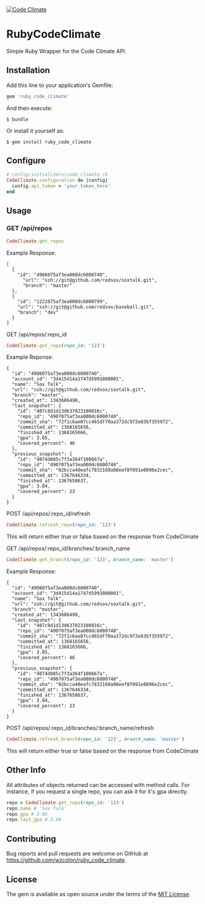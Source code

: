 [![Code Climate](https://codeclimate.com/repos/576d3a30fec988333f004dc3/badges/62e0bde990cd2896cf53/gpa.svg)](https://codeclimate.com/repos/576d3a30fec988333f004dc3/feed)

# RubyCodeClimate

Simple Ruby Wrapper for the Code Climate API.

## Installation

Add this line to your application's Gemfile:

```ruby
gem 'ruby_code_climate'
```

And then execute:

    $ bundle

Or install it yourself as:

    $ gem install ruby_code_climate


## Configure

```ruby
# config/initializers/code_climate.rb
CodeClimate.configuration do |config|
  config.api_token = 'your_token_here'
end
```

## Usage

### GET /api/repos
```ruby
CodeClimate.get_repos
```

Example Response:
```
[
  {
    "id": "4906075af3ea000dc6000740",
      "url": "ssh://git@github.com/redsox/soxtalk.git",
      "branch": "master"
  },
  {
    "id": "1222075af3ea000dc6000799",
    "url": "ssh://git@github.com/redsox/baseball.git",
    "branch": "dev"
  }
]
```

GET /api/repos/:repo_id
```ruby
CodeClimate.get_repo(repo_id: '123')
```

Example Reponse:
```
{
  "id": "4906075af3ea000dc6000740",
  "account_id": "3d415d14a1747d5991000001",
  "name": "Sox Talk",
  "url": "ssh://git@github.com/redsox/soxtalk.git",
  "branch": "master",
  "created_at": 1343686490,
  "last_snapshot": {
    "id": "407c8d1d13d637023100016c",
    "repo_id": "4907075af3ea000dc6000740",
    "commit_sha": "72f1c6ae07cc465df70aa372dc972e835f355972",
    "committed_at": 1368165656,
    "finished_at": 1368165666,
    "gpa": 3.05,
    "covered_percent": 46
  },
  "previous_snapshot": {
    "id": "4074d085c7f3a364f100667a",
    "repo_id": "4907075af3ea000dc6000740",
    "commit_sha": "02bcca40eafc7832160a08eef8f091e0896e2cec",
    "committed_at": 1367646334,
    "finished_at": 1367658637,
    "gpa": 3.04,
    "covered_percent": 23
  }
}
```

POST /api/repos/:repo_id/refresh
```ruby
CodeClimate.refresh_repo(repo_id: '123')
```

This will return either true or false based on the response from CodeClimate


GET /api/repos/:repo_id/branches/:branch_name
```ruby
CodeClimate.get_branch(repo_id: '123', branch_name: 'master')
```

Example Response:
```
{
  "id": "4906075af3ea000dc6000740",
  "account_id": "3d415d14a1747d5991000001",
  "name": "Sox Talk",
  "url": "ssh://git@github.com/redsox/soxtalk.git",
  "branch": "master",
  "created_at": 1343686490,
  "last_snapshot": {
    "id": "407c8d1d13d637023100016c",
    "repo_id": "4907075af3ea000dc6000740",
    "commit_sha": "72f1c6ae07cc465df70aa372dc972e835f355972",
    "committed_at": 1368165656,
    "finished_at": 1368165666,
    "gpa": 3.05,
    "covered_percent": 46
  },
  "previous_snapshot": {
    "id": "4074d085c7f3a364f100667a",
    "repo_id": "4907075af3ea000dc6000740",
    "commit_sha": "02bcca40eafc7832160a08eef8f091e0896e2cec",
    "committed_at": 1367646334,
    "finished_at": 1367658637,
    "gpa": 3.04,
    "covered_percent": 23
  }
}
```
POST /api/repos/:repo_id/branches/:branch_name/refresh
```ruby
CodeClimate.refresh_branch(repo_id: '123', branch_name: 'master')
```

This will return either true or false based on the response from CodeClimate

## Other Info

All attributes of objects returned can be accessed with method calls. For instance, if you request a single repo, you can ask it for it's gpa directly.

```ruby
repo = CodeClimate.get_repo(repo_id: '123')
repo.name # 'Sox Talk'
repo.gpa # 3.05
repo.last_gpa # 3.04
```

## Contributing

Bug reports and pull requests are welcome on GitHub at https://github.com/wzcolon/ruby_code_climate.


## License

The gem is available as open source under the terms of the [MIT License](http://opensource.org/licenses/MIT).


